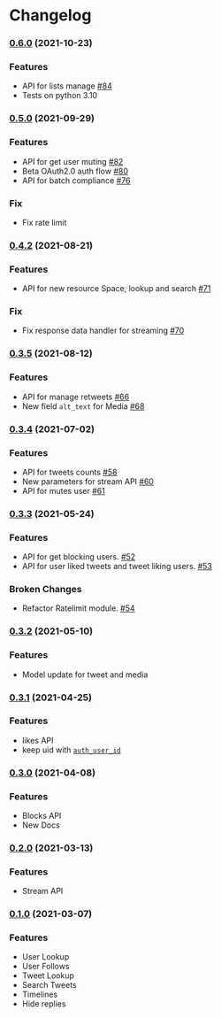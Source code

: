 # Changelog

### [0.6.0](https://github.com/sns-sdks/python-twitter/v0.5.0) (2021-10-23)

### Features

- API for lists manage [#84](https://github.com/sns-sdks/python-twitter/issues/84)
- Tests on python 3.10

### [0.5.0](https://github.com/sns-sdks/python-twitter/v0.5.0) (2021-09-29)

### Features

- API for get user muting [#82](https://github.com/sns-sdks/python-twitter/issues/82)
- Beta OAuth2.0 auth flow [#80](https://github.com/sns-sdks/python-twitter/issues/80) 
- API for batch compliance [#76](https://github.com/sns-sdks/python-twitter/issues/76)

### Fix

- Fix rate limit 

### [0.4.2](https://github.com/sns-sdks/python-twitter/v0.4.2) (2021-08-21)

### Features

- API for new resource Space, lookup and search [#71](https://github.com/sns-sdks/python-twitter/issues/71)

### Fix

- Fix response data handler for streaming [#70](https://github.com/sns-sdks/python-twitter/issues/70)


### [0.3.5](https://github.com/sns-sdks/python-twitter/v0.3.5) (2021-08-12)

### Features

- API for manage retweets [#66](https://github.com/sns-sdks/python-twitter/issues/66)
- New field `alt_text` for Media [#68](https://github.com/sns-sdks/python-twitter/issues/68)


### [0.3.4](https://github.com/sns-sdks/python-twitter/v0.3.4) (2021-07-02)

### Features

- API for tweets counts [#58](https://github.com/sns-sdks/python-twitter/issues/58)
- New parameters for stream API [#60](https://github.com/sns-sdks/python-twitter/issues/60)
- API for mutes user [#61](https://github.com/sns-sdks/python-twitter/issues/61)


### [0.3.3](https://github.com/sns-sdks/python-twitter/v0.3.3) (2021-05-24)

### Features

- API for get blocking users.  [#52](https://github.com/sns-sdks/python-twitter/issues/52)
- API for user liked tweets and tweet liking users.  [#53](https://github.com/sns-sdks/python-twitter/issues/53)

### Broken Changes

- Refactor Ratelimit module.  [#54](https://github.com/sns-sdks/python-twitter/issues/54)


### [0.3.2](https://github.com/sns-sdks/python-twitter/v0.3.2) (2021-05-10)

### Features

- Model update for tweet and media


### [0.3.1](https://github.com/sns-sdks/python-twitter/v0.3.1) (2021-04-25)

### Features

- likes API
- keep uid with [`auth_user_id`](https://github.com/sns-sdks/python-twitter/pull/44)


### [0.3.0](https://github.com/sns-sdks/python-twitter/v0.3.0) (2021-04-08)

### Features

- Blocks API
- New Docs


### [0.2.0](https://github.com/sns-sdks/python-twitter/v0.2.0) (2021-03-13)

### Features

- Stream API


### [0.1.0](https://github.com/sns-sdks/python-twitter/v0.1.0) (2021-03-07)

### Features

- User Lookup
- User Follows
- Tweet Lookup
- Search Tweets
- Timelines
- Hide replies
